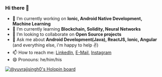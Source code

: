 ### Hi there 👋

<!--
**yuvrajjsingh0/yuvrajjsingh0** is a ✨ _special_ ✨ repository because its `README.md` (this file) appears on your GitHub profile.

Here are some ideas to get you started:
-->

- 🔭 I’m currently working on **Ionic, Android Native Development, Machine Learning**
- 🌱 I’m currently learning **Blockchain, Solidity, Neural Networks**
- 👯 I’m looking to collaborate on **Open Source projects**
- 💬 Ask me about **Android Development(Java), ReactJS, Ionic, Angular** (and everything else, i'm happy to help ✌️)
- 📫 How to reach me: [LinkedIn](https://www.linkedin.com/in/yuvrajjsingh0/), [E-Mail](mailto:yuvraj@hexane.co.in), [Instagram](https://instagram.com/its_yuvrajsingh)
- 😄 Pronouns: he/him/his

[![@yuvrajjsingh0's Holopin board](https://holopin.me/yuvrajjsingh0)](https://holopin.io/@yuvrajjsingh0)
